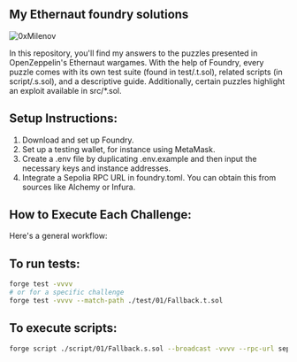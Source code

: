 ## My Ethernaut foundry solutions

![0xMilenov](https://github.com/0xMilenov/My-Ethernaut-Foundry-Solutions/assets/137901924/fc2f5f47-6fdf-4abd-bb3e-a096479e8abf)


In this repository, you'll find my answers to the puzzles presented in OpenZeppelin's Ethernaut wargames. With the help of Foundry, every puzzle comes with its own test suite (found in test/.t.sol), related scripts (in script/.s.sol), and a descriptive guide. Additionally, certain puzzles highlight an exploit available in src/*.sol.

## Setup Instructions:

1. Download and set up Foundry.
2. Set up a testing wallet, for instance using MetaMask.
3. Create a .env file by duplicating .env.example and then input the necessary keys and instance addresses.
4. Integrate a Sepolia RPC URL in foundry.toml. You can obtain this from sources like Alchemy or Infura.

## **How to Execute Each Challenge:**

Here's a general workflow:

## To run tests:

```bash
forge test -vvvv
# or for a specific challenge 
forge test -vvvv --match-path ./test/01/Fallback.t.sol
```

## To execute scripts:

```bash
forge script ./script/01/Fallback.s.sol --broadcast -vvvv --rpc-url sepolia
```
